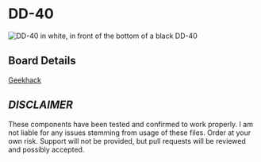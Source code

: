 # DD-40

![DD-40 in white, in front of the bottom of a black DD-40](https://i.imgur.com/padEe88.png)

## Board Details

[Geekhack](https://geekhack.org/index.php?topic=118328.0)

## ***DISCLAIMER***
These components have been tested and confirmed to work properly. I am not liable for any issues stemming from usage of these files. Order at your own risk. Support will not be provided, but pull requests will be reviewed and possibly accepted.
